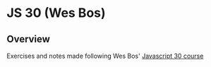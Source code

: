 # JS 30 (Wes Bos)

## Overview
Exercises and notes made following Wes Bos' [Javascript 30 course](https://javascript30.com/)

